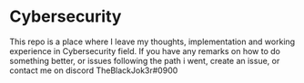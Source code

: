 # Cybersecurity

This repo is a place where I leave my thoughts, implementation and working experience in Cybersecurity field. If you have any remarks on how to do something better, or issues following the path i went, create an issue, or contact me on discord TheBlackJok3r#0900
